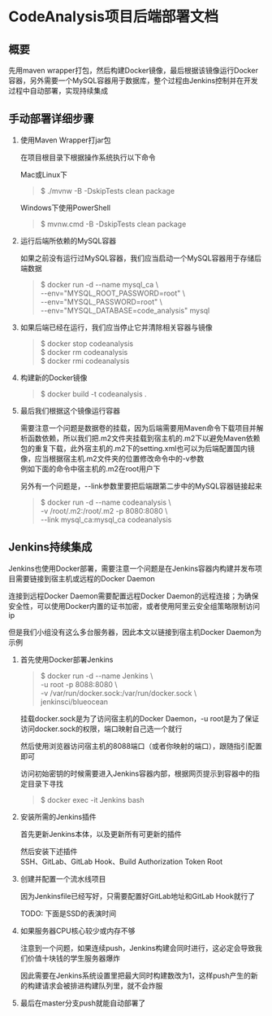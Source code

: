 # CodeAnalysis项目后端部署文档

## 概要

先用maven wrapper打包，然后构建Docker镜像，最后根据该镜像运行Docker容器，另外需要一个MySQL容器用于数据库，整个过程由Jenkins控制并在开发过程中自动部署，实现持续集成  

## 手动部署详细步骤

1. 使用Maven Wrapper打jar包  

    在项目根目录下根据操作系统执行以下命令

    Mac或Linux下
    > $ ./mvnw -B -DskipTests clean package

    Windows下使用PowerShell
    > $ mvnw.cmd -B -DskipTests clean package

2. 运行后端所依赖的MySQL容器

    如果之前没有运行过MySQL容器，我们应当启动一个MySQL容器用于存储后端数据

    > $ docker run -d --name mysql_ca \\  
        --env="MYSQL_ROOT_PASSWORD=root" \\  
        --env="MYSQL_PASSWORD=root" \\  
        --env="MYSQL_DATABASE=code_analysis" mysql  

3. 如果后端已经在运行，我们应当停止它并清除相关容器与镜像

    > $ docker stop codeanalysis  
    > $ docker rm codeanalysis  
    > $ docker rmi codeanalysis  

4. 构建新的Docker镜像

    > $ docker build -t codeanalysis .  

5. 最后我们根据这个镜像运行容器

    需要注意一个问题是数据卷的挂载，因为后端需要用Maven命令下载项目并解析函数依赖，所以我们把.m2文件夹挂载到宿主机的.m2下以避免Maven依赖包的重复下载，此外宿主机的.m2下的setting.xml也可以为后端配置国内镜像，应当根据宿主机.m2文件夹的位置修改命令中的-v参数  
    例如下面的命令中宿主机的.m2在root用户下

    另外有一个问题是，--link参数里要把后端跟第二步中的MySQL容器链接起来

    > $ docker run -d --name codeanalysis \\  
    > -v /root/.m2:/root/.m2 -p 8080:8080 \\  
    > --link mysql_ca:mysql_ca codeanalysis

## Jenkins持续集成

Jenkins也使用Docker部署，需要注意一个问题是在Jenkins容器内构建并发布项目需要链接到宿主机或远程的Docker Daemon  

连接到远程Docker Daemon需要配置远程Docker Daemon的远程连接；为确保安全性，可以使用Docker内置的证书加密，或者使用阿里云安全组策略限制访问ip  

但是我们小组没有这么多台服务器，因此本文以链接到宿主机Docker Daemon为示例  

1. 首先使用Docker部署Jenkins

    > $ docker run -d --name Jenkins \\  
    > -u root -p 8088:8080 \\  
    > -v /var/run/docker.sock:/var/run/docker.sock \\  
    > jenkinsci/blueocean  

    挂载docker.sock是为了访问宿主机的Docker Daemon，-u root是为了保证访问docker.sock的权限，端口映射自己选一个就行  

    然后使用浏览器访问宿主机的8088端口（或者你映射的端口），跟随指引配置即可  

    访问初始密钥的时候需要进入Jenkins容器内部，根据网页提示到容器中的指定目录下寻找

    > $ docker exec -it Jenkins bash

2. 安装所需的Jenkins插件

    首先更新Jenkins本体，以及更新所有可更新的插件

    然后安装下述插件  
    SSH、GitLab、GitLab Hook、Build Authorization Token Root

3. 创建并配置一个流水线项目

    因为Jenkinsfile已经写好，只需要配置好GitLab地址和GitLab Hook就行了

    TODO: 下面是SSD的表演时间

4. 如果服务器CPU核心较少或内存不够

    注意到一个问题，如果连续push，Jenkins构建会同时进行，这必定会导致我们价值十块钱的学生服务器爆炸  

    因此需要在Jenkins系统设置里把最大同时构建数改为1，这样push产生的新的构建请求会被排进构建队列里，就不会炸服

5. 最后在master分支push就能自动部署了
